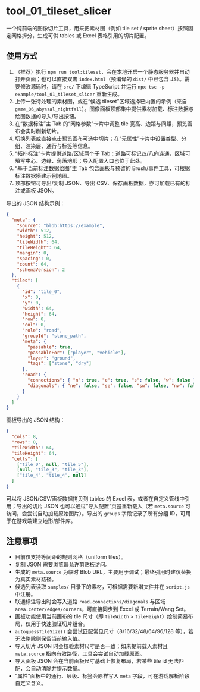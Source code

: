 # tool_01_tileset_slicer

一个纯前端的图像切片工具，用来把素材图（例如 tile set / sprite sheet）按照固定网格拆分，生成可供 tables 或 Excel 表格引用的切片配置。

## 使用方式

1. （推荐）执行 `npm run tool:tileset`，会在本地开启一个静态服务器并自动打开页面；也可以直接双击 `index.html`（预编译的 `dist/` 中已包含 JS）。需要修改源码时，请在 `src/` 下编辑 TypeScript 并运行 `npx tsc -p example/tool_01_tileset_slicer` 重新生成。
2. 上传一张待处理的素材图，或在“候选 tileset”区域选择已内置的示例（来自 `game_06_abyssal_nightfall`）。图像面板顶部集中提供素材加载、标注数据与绘图数据的导入/导出按钮。
3. 在“数据标注”主 Tab 的“网格参数”卡片中调整 tile 宽高、边距与间距，预览画布会实时刷新切片。
4. 切换列表或直接点击预览画布可选中切片；在“元属性”卡片中设置类型、分组、渲染层、通行与标签等信息。
5. “拓扑标注”卡片提供道路/区域两个子 Tab：道路可标记四/八向连通，区域可填写中心、边缘、角落地形；导入配置入口也位于此处。
6. “基于当前标注数据绘图”主 Tab 包含画板与预留的 Brush/事件工具，可根据标注数据搭建示例地图。
7. 顶部按钮可导出/复制 JSON、导出 CSV、保存画板数据，亦可加载已有的标注或画板 JSON。

导出的 JSON 结构示例：

```json
{
  "meta": {
    "source": "blob:https://example",
    "width": 512,
    "height": 512,
    "tileWidth": 64,
    "tileHeight": 64,
    "margin": 0,
    "spacing": 0,
    "count": 64,
    "schemaVersion": 2
  },
  "tiles": [
    {
      "id": "tile_0",
      "x": 0,
      "y": 0,
      "width": 64,
      "height": 64,
      "row": 0,
      "col": 0,
      "role": "road",
      "groupId": "stone_path",
      "meta": {
        "passable": true,
        "passableFor": ["player", "vehicle"],
        "layer": "ground",
        "tags": ["stone", "dry"]
      },
      "road": {
        "connections": { "n": true, "e": true, "s": false, "w": false },
        "diagonals": { "ne": false, "se": false, "sw": false, "nw": false }
      }
    }
  ]
}
```

画板导出的 JSON 结构：

```json
{
  "cols": 8,
  "rows": 8,
  "tileWidth": 64,
  "tileHeight": 64,
  "cells": [
    ["tile_0", null, "tile_5"],
    [null, "tile_3", "tile_3"],
    ["tile_4", "tile_4", null]
  ]
}
```

可以将 JSON/CSV/画板数据拷贝到 tables 的 Excel 表，或者在自定义管线中引用；导出的切片 JSON 也可以通过“导入配置”页签重新载入（若 `meta.source` 可访问，会尝试自动加载原始图片）。导出的 `groups` 字段记录了所有分组 ID，可用于在游戏端建立地形/部件库。

## 注意事项

- 目前仅支持等间距的规则网格（uniform tiles）。
- 复制 JSON 需要浏览器允许剪贴板访问。
- 生成的 `meta.source` 为临时 Blob URL，主要用于调试；最终引用时建议替换为真实素材路径。
- 候选列表读取 `samples/` 目录下的素材，可根据需要新增文件并在 `script.js` 中注册。
- 联通标注导出时会写入道路 `road.connections/diagonals` 与区域 `area.center/edges/corners`，可直接同步到 Excel 或 Terrain/Wang Set。
- 画板功能使用当前画布的 tile 尺寸（即 `tileWidth` × `tileHeight`）绘制简易布局，仅用于快速验证切片组合。
- `autoguessTileSize()` 会尝试匹配常见尺寸（8/16/32/48/64/96/128 等），若无法整除则保留当前输入值。
- 导入切片 JSON 时会校验素材尺寸是否一致；如未提前载入素材且 `meta.source` 指向有效路径，工具会尝试自动加载原图。
- 导入画板 JSON 会在当前画板尺寸基础上恢复布局，若某些 tile id 无法匹配，会自动清除并提示数量。
- “属性”面板中的通行、层级、标签会原样写入 `meta` 字段，可在游戏解析阶段自定义含义。
